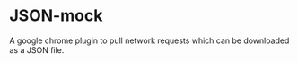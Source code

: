 # JSON-mock

A google chrome plugin to pull network requests which can be downloaded as a JSON file.
